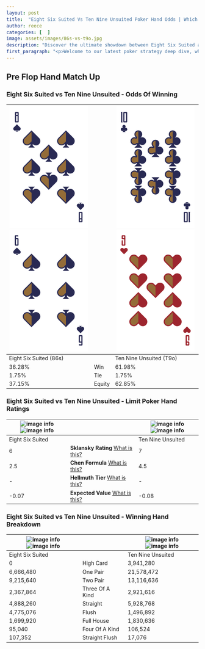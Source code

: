 ```yaml
---
layout: post
title:  "Eight Six Suited Vs Ten Nine Unsuited Poker Hand Odds | Which Is The Better Hand In Poker? A Complete Guide"
author: reece
categories: [  ]
image: assets/images/86s-vs-t9o.jpg
description: "Discover the ultimate showdown between Eight Six Suited and Ten Nine Unsuited in poker! Uncover the odds, strategies, and scenarios where one hand triumphs over the other. Get ready to up your poker game with this thrilling analysis."
first_paragraph: "<p>Welcome to our latest poker strategy deep dive, where we're pitting two distinct hands against each other in a high-stakes showdown: Eight Six Suited vs Ten Nine Unsuited.</p><p>In the dynamic world of poker, every decision counts, and knowing which hand holds the upper hand is key to your success at the table.</p><p>In this article, we'll dissect these two hands, explore the scenarios where one dominates the other, and equip you with the knowledge to make strategic choices that can tip the odds in your favor.</p><p>Get ready to unravel the intriguing dynamics of these poker hands and elevate your game to new heights.</p>"
---
```




[comment]: # (sp0)

## Pre Flop Hand Match Up

<div class="table hand-ratings" markdown="1"> 



### Eight Six Suited vs Ten Nine Unsuited - Odds Of Winning


    
| ![image info](assets/images/hand1/8.png) ![image info](assets/images/hand1/6.png) |  | ![image info](assets/images/hand2/t.png) ![image info](assets/images/hand2/9o.png) |
| -------- | -------- | -------- |
| Eight Six Suited (86s) |  | Ten Nine Unsuited (T9o) |
| 36.28% | Win | 61.98% |
| 1.75% | Tie | 1.75% |
| 37.15% | Equity | 62.85% |




[comment]: # (sp1)



### Eight Six Suited vs Ten Nine Unsuited - Limit Poker Hand Ratings


    
| ![image info](https://www.riverpairs.com/assets/images/hand1/8.png) ![image info](https://www.riverpairs.com/assets/images/hand1/6.png) |  | ![image info](https://www.riverpairs.com/assets/images/hand2/t.png) ![image info](https://www.riverpairs.com/assets/images/hand2/9o.png) |
| -------- | -------- | -------- |
| Eight Six Suited |  | Ten Nine Unsuited |
| 6 | **Sklansky Rating** [What is this?](/sklansky-rating-explained) | 7 |
| 2.5 | **Chen Formula** [What is this?](/chen-formula-explained) | 4.5 |
| - | **Hellmuth Tier** [What is this?](/Hellmuth-tier-explained) | - |
| -0.07 | **Expected Value** [What is this?](/expected-value-explained) | -0.08 |




[comment]: # (sp2)



### Eight Six Suited vs Ten Nine Unsuited - Winning Hand Breakdown


    
| ![image info](https://www.riverpairs.com/assets/images/hand1/8.png) ![image info](https://www.riverpairs.com/assets/images/hand1/6.png) |  | ![image info](https://www.riverpairs.com/assets/images/hand2/t.png) ![image info](https://www.riverpairs.com/assets/images/hand2/9o.png) |
| -------- | -------- | -------- |
| Eight Six Suited |  | Ten Nine Unsuited |
| 0 | High Card | 3,941,280 |
| 6,666,480 | One Pair | 21,578,472 |
| 9,215,640 | Two Pair | 13,116,636 |
| 2,367,864 | Three Of A Kind | 2,921,616 |
| 4,888,260 | Straight | 5,928,768 |
| 4,775,076 | Flush | 1,496,892 |
| 1,699,920 | Full House | 1,830,636 |
| 95,040 | Four Of A Kind | 106,524 |
| 107,352 | Straight Flush | 17,076 |




[comment]: # (sp3)



</div>

[comment]: # (sp4)



[comment]: # (sp5)

